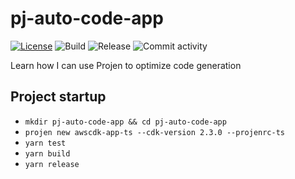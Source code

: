 # pj-auto-code-app

[![License](https://img.shields.io/badge/License-Apache%202.0-yellowgreen.svg)](https://opensource.org/licenses/Apache-2.0)
![Build](https://github.com/marciocadev/pj-auto-code-app/workflows/build/badge.svg)
![Release](https://github.com/marciocadev/pj-auto-code-app/workflows/release/badge.svg)
![Commit activity](https://img.shields.io/github/commit-activity/w/marciocadev/pj-auto-code-app)

Learn how I can use Projen to optimize code generation

## Project startup
* `mkdir pj-auto-code-app && cd pj-auto-code-app`
* `projen new awscdk-app-ts --cdk-version 2.3.0 --projenrc-ts`
* `yarn test`
* `yarn build`
* `yarn release`